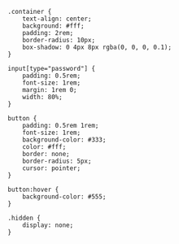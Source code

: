     .container {
        text-align: center;
        background: #fff;
        padding: 2rem;
        border-radius: 10px;
        box-shadow: 0 4px 8px rgba(0, 0, 0, 0.1);
    }

    input[type="password"] {
        padding: 0.5rem;
        font-size: 1rem;
        margin: 1rem 0;
        width: 80%;
    }

    button {
        padding: 0.5rem 1rem;
        font-size: 1rem;
        background-color: #333;
        color: #fff;
        border: none;
        border-radius: 5px;
        cursor: pointer;
    }

    button:hover {
        background-color: #555;
    }

    .hidden {
        display: none;
    }
</style>
